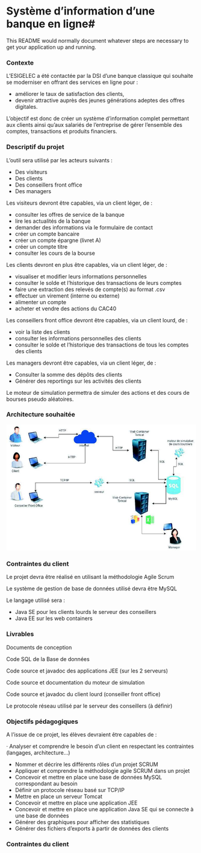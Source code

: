 # Système d’information d’une banque en ligne#

This README would normally document whatever steps are necessary to get your application up and running.

### Contexte ###

L’ESIGELEC a été contactée par la DSI d’une banque classique qui souhaite se moderniser en offrant des services en ligne pour :

* améliorer le taux de satisfaction des clients,
* devenir attractive auprès des jeunes générations adeptes des offres digitales.

L’objectif est donc de créer un système d’information complet permettant aux clients ainsi qu’aux salariés de l’entreprise de gérer l’ensemble des comptes, transactions et produits financiers.

### Descriptif du projet ###

L’outil sera utilisé par les acteurs suivants :

* Des visiteurs
* Des clients
* Des conseillers front office
* Des managers

Les visiteurs devront être capables, via un client léger, de :

* consulter les offres de service de la banque
* lire les actualités de la banque
* demander des informations via le formulaire de contact
* créer un compte bancaire
* créer un compte épargne (livret A)
* créer un compte titre
* consulter les cours de la bourse

Les clients devront en plus être capables, via un client léger, de :

* visualiser et modifier leurs informations personnelles
* consulter le solde et l’historique des transactions de leurs comptes
* faire une extraction des relevés de compte(s) au format .csv
* effectuer un virement (interne ou externe)
* alimenter un compte
* acheter et vendre des actions du CAC40

Les conseillers front office devront être capables, via un client lourd, de :

* voir la liste des clients
* consulter les informations personnelles des clients
* consulter le solde et l’historique des transactions de tous les comptes des clients

Les managers devront être capables, via un client léger, de :

* Consulter la somme des dépôts des clients
* Générer des reportings sur les activités des clients

Le moteur de simulation permettra de simuler des actions et des cours de bourses pseudo aléatoires.

### Architecture souhaitée ###

![Architecture](/Conception/architecture.jpg)

### Contraintes du client ###

Le projet devra être réalisé en utilisant la méthodologie Agile Scrum

Le système de gestion de base de données utilisé devra être MySQL

Le langage utilisé sera :

* Java SE pour les clients lourds le serveur des conseillers
* Java EE sur les web containers

### Livrables ###

Documents de conception

Code SQL de la Base de données

Code source et javadoc des applications JEE (sur les 2 serveurs)

Code source et documentation du moteur de simulation

Code source et javadoc du client lourd (conseiller front office)

Le protocole réseau utilisé par le serveur des conseillers (à définir)

### Objectifs pédagogiques ###
A l’issue de ce projet, les élèves devraient être capables de :

· Analyser et comprendre le besoin d’un client en respectant les contraintes (langages,
architecture…)

* Nommer et décrire les différents rôles d’un projet SCRUM
* Appliquer et comprendre la méthodologie agile SCRUM dans un projet
* Concevoir et mettre en place une base de données MySQL correspondant au besoin
* Définir un protocole réseau basé sur TCP/IP
* Mettre en place un serveur Tomcat
* Concevoir et mettre en place une application JEE
* Concevoir et mettre en place une application Java SE qui se connecte à une base de données
* Générer des graphiques pour afficher des statistiques
* Générer des fichiers d’exports à partir de données des clients


### Contraintes du client ###